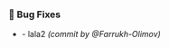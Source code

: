 ### :bug: Bug Fixes
- [](https://github.com/Farrukh-Olimov/Project-Python/commit/9b5ac37a634f6b3a6464ee845650a1db69498629) - lala2 *(commit by @Farrukh-Olimov)*


